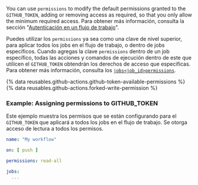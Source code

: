 You can use `permissions` to modify the default permissions granted to the `GITHUB_TOKEN`, adding or removing access as required, so that you only allow the minimum required access. Para obtener más información, consulta la sección "[Autenticación en un flujo de trabajo](/actions/reference/authentication-in-a-workflow#permissions-for-the-github_token)".

Puedes utilizar los `permissions` ya sea como una clave de nivel superior, para aplicar todos los jobs en el flujo de trabajo, o dentro de jobs específicos. Cuando agregas la clave `permissions` dentro de un job específico, todas las acciones y comandos de ejecución dentro de este que utilicen el `GITHUB_TOKEN` obtendrán los derechos de acceso que especificas.  Para obtener más información, consulta los [`jobs<job_id>permissions`](/actions/using-workflows/workflow-syntax-for-github-actions#jobsjob_idpermissions).

{% data reusables.github-actions.github-token-available-permissions %}
{% data reusables.github-actions.forked-write-permission %}

### Example: Assigning permissions to GITHUB_TOKEN

Este ejemplo muestra los permisos que se están configurando para el `GITHUB_TOKEN` que aplicará a todos los jobs en el flujo de trabajo. Se otorga acceso de lectura a todos los permisos.

```yaml
name: "My workflow"

on: [ push ]

permissions: read-all

jobs:
  ...
```
